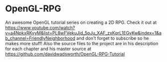 # OpenGL-RPG

An awesome OpenGL tutorial series on creating a 2D RPG. 
Check it out at https://www.youtube.com/watch?v=a4NpkxRKvyM&list=PL8wFVekuJjd_5pJu_XAF_zxKqrL1EGvKw&index=1&ab_channel=FriendlyNeighborhood and don't forget to subscribe so he makes more stuff!
Also the source files to the project are in his description for each chapter and his master source at https://github.com/davidwadsworth/OpenGL-RPG-Tutorial
